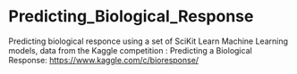 # Predicting_Biological_Response

Predicting biological responce using a set of SciKit Learn Machine Learning models, data from the Kaggle competition : 
Predicting a Biological Response: https://www.kaggle.com/c/bioresponse/ 
